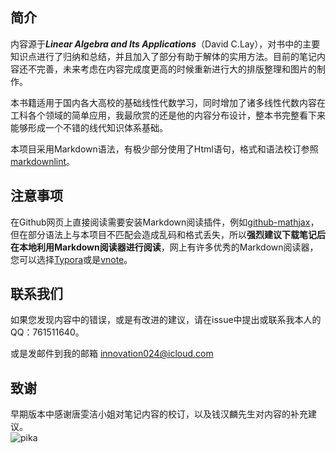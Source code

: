 ## 简介
内容源于***Linear Algebra and Its Applications***（David C.Lay），对书中的主要知识点进行了归纳和总结，并且加入了部分有助于解体的实用方法。目前的笔记内容还不完善，未来考虑在内容完成度更高的时候重新进行大的排版整理和图片的制作。

本书籍适用于国内各大高校的基础线性代数学习，同时增加了诸多线性代数内容在工科各个领域的简单应用，我最欣赏的还是他的内容分布设计，整本书完整看下来能够形成一个不错的线代知识体系基础。

本项目采用Markdown语法，有极少部分使用了Html语句，格式和语法校订参照[markdownlint](https://github.com/DavidAnson/markdownlint)。
## 注意事项
在Github网页上直接阅读需要安装Markdown阅读插件，例如[github-mathjax](https://github.com/orsharir/github-mathjax)，但在部分语法上与本项目不匹配会造成乱码和格式丢失，所以**强烈建议下载笔记后在本地利用Markdown阅读器进行阅读**，网上有许多优秀的Markdown阅读器，您可以选择[Typora](https://www.typora.io/)或是[vnote](https://github.com/tamlok/vnote)。
## 联系我们
如果您发现内容中的错误，或是有改进的建议，请在issue中提出或联系我本人的QQ：761511640。

或是发邮件到我的邮箱 innovation024@icloud.com
## 致谢
早期版本中感谢唐雯洁小姐对笔记内容的校订，以及钱汉麟先生对内容的补充建议。
<br>
![pika](http://touhousupport.gitee.io/some-picture-and-gif/pika.gif)
